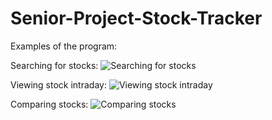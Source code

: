# Senior-Project-Stock-Tracker

Examples of the program:

Searching for stocks:
![Searching for stocks](https://i.imgur.com/6ny2YOE.png)

Viewing stock intraday:
![Viewing stock intraday](https://i.imgur.com/Zz8XSHh.png)

Comparing stocks:
![Comparing stocks](https://i.imgur.com/NjgrZpN.png)
